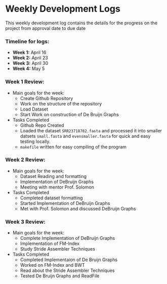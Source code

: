 # Weekly Development Logs

This weekly development log contains the details for the progress on the project from approval date to due date

### Timeline for logs:

* **Week 1:** April 16
* **Week 2:** April 23
* **Week 3:** April 30
* **Week 4:** May 5

### Week 1 Review:
  
* Main goals for the week:
  * Create Github Repository
  * Work on the structure of the repository
  * Load Dataset
  * Start Work on construction of De Bruijn Graphs
* Tasks Completed
  * Github Repo Created 
  * Loaded the dataset `SRR23718782.fasta` and processed it into smaller datsets `small.fasta` and `evensmaller.fasta` for quick and easy testing locally.
  * `makefile` written for easy compiling of the program

### Week 2 Review:
  
* Main goals for the week:
  * Dataset Reading and formatting
  * Implementation of DeBruijn Graphs
  * Meeting with mentor Prof. Solomon
* Tasks Completed
  * Completed dataset formatting
  * Started Implementation of DeBruijn Graphs
  * Met with Prof. Solomon and discussed DeBruijn Graphs

### Week 3 Review:
* Main goals for the week:
  * Complete Implementation of DeBruijn Graphs
  * Implementation of FM-Index
  * Study Stride Assembler Techniques
* Tasks Completed
  * Completed Implementaion of De Bruijn Graphs
  * Worked on FM-Index and BWT
  * Read about the Stride Assembler Techniques
  * Tested De Bruijn Graphs and ReadFile




